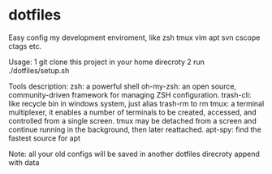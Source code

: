 # dotfiles
Easy config my development enviroment, like zsh tmux vim apt svn cscope ctags etc.

Usage:
1 git clone this project in your home direcroty
2 run ./dotfiles/setup.sh

Tools description:
zsh: a powerful shell
oh-my-zsh: an open source, community-driven framework for managing ZSH configuration.
trash-cli: like recycle bin in windows system, just alias trash-rm to rm
tmux: a terminal multiplexer, it enables a number of terminals to be created, accessed, and controlled 
  from a single screen. tmux may be detached from a screen and continue running in the background, 
  then later reattached.
apt-spy: find the fastest source for apt

Note:
all your old configs will be saved in another dotfiles direcroty append with data
